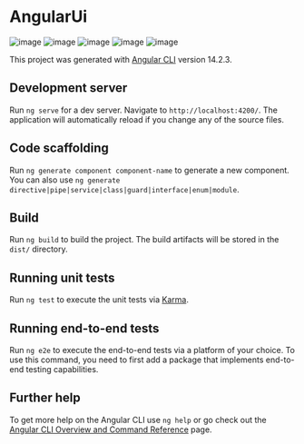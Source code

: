 # AngularUi

![image](https://user-images.githubusercontent.com/29041340/190986104-a7db4391-5bf2-41a9-a6b2-5763a0523a3f.png)
![image](https://user-images.githubusercontent.com/29041340/190986236-c146cb7b-9066-4f6b-a822-011d4320aa6d.png)
![image](https://user-images.githubusercontent.com/29041340/190986296-ff218aa7-5120-4c4e-b9ca-32ba9c1bab45.png)
![image](https://user-images.githubusercontent.com/29041340/190986357-494f2c95-edaf-4201-bb8a-1d97ee847152.png)
![image](https://user-images.githubusercontent.com/29041340/190986413-f1b8b1b6-23c2-4437-a951-3252ac57801a.png)


This project was generated with [Angular CLI](https://github.com/angular/angular-cli) version 14.2.3.

## Development server

Run `ng serve` for a dev server. Navigate to `http://localhost:4200/`. The application will automatically reload if you change any of the source files.

## Code scaffolding

Run `ng generate component component-name` to generate a new component. You can also use `ng generate directive|pipe|service|class|guard|interface|enum|module`.

## Build

Run `ng build` to build the project. The build artifacts will be stored in the `dist/` directory.

## Running unit tests

Run `ng test` to execute the unit tests via [Karma](https://karma-runner.github.io).

## Running end-to-end tests

Run `ng e2e` to execute the end-to-end tests via a platform of your choice. To use this command, you need to first add a package that implements end-to-end testing capabilities.

## Further help

To get more help on the Angular CLI use `ng help` or go check out the [Angular CLI Overview and Command Reference](https://angular.io/cli) page.
